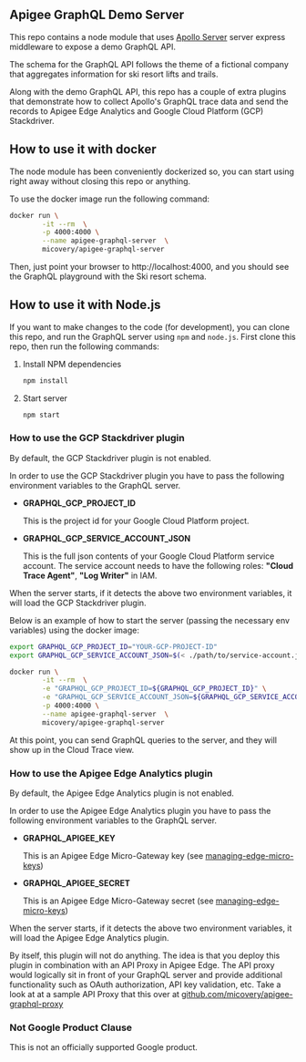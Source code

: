 ## Apigee GraphQL Demo Server

This repo contains a node module that uses [Apollo Server](https://www.apollographql.com/docs/apollo-server) server express 
middleware to expose a demo GraphQL API.

The schema for the GraphQL API follows the theme of a fictional company that aggregates information for
ski resort lifts and trails.

Along with the demo GraphQL API, this repo has a couple of extra plugins that demonstrate how to collect Apollo's GraphQL trace data
and send the records to Apigee Edge Analytics and Google Cloud Platform (GCP) Stackdriver.


## How to use it with docker

The node module has been conveniently dockerized so, you can start using right away without closing this repo or anything.

To use the docker image run the following command:

```bash
docker run \
        -it --rm  \
        -p 4000:4000 \
        --name apigee-graphql-server  \
        micovery/apigee-graphql-server
```

Then, just point your browser to http://localhost:4000, and you should see the GraphQL playground with the Ski resort schema.



## How to use it with Node.js

If you want to make changes to the code (for development), you can clone this repo, and run the GraphQL server
using `npm` and `node.js`. First clone this repo, then run the following commands:

1. Install NPM dependencies
    
    ```bash
    npm install
    ```
2. Start server
    
    ```bash
    npm start
    ```

### How to use the GCP Stackdriver plugin

By default, the GCP Stackdriver plugin is not enabled. 

In order to use the GCP Stackdriver plugin you have to pass the following environment variables to the GraphQL server.

* **GRAPHQL_GCP_PROJECT_ID**
    
    This is the project id for your Google Cloud Platform project.
* **GRAPHQL_GCP_SERVICE_ACCOUNT_JSON**
    
    This is the full json contents of your Google Cloud Platform service account. 
    The service account needs to have the following roles: **"Cloud Trace Agent"**, **"Log Writer"** in IAM.

When the server starts, if it detects the above two environment variables, it will load the GCP Stackdriver plugin.

Below is an example of how to start the server (passing the necessary env variables) using the docker image:


```bash
export GRAPHQL_GCP_PROJECT_ID="YOUR-GCP-PROJECT-ID"
export GRAPHQL_GCP_SERVICE_ACCOUNT_JSON=$(< ./path/to/service-account.json)

docker run \
        -it --rm  \
        -e "GRAPHQL_GCP_PROJECT_ID=${GRAPHQL_GCP_PROJECT_ID}" \
        -e "GRAPHQL_GCP_SERVICE_ACCOUNT_JSON=${GRAPHQL_GCP_SERVICE_ACCOUNT_JSON}" \
        -p 4000:4000 \
        --name apigee-graphql-server  \
        micovery/apigee-graphql-server
```

At this point, you can send GraphQL queries to the server, and they will show up in the Cloud Trace view.

### How to use the Apigee Edge Analytics plugin

By default, the Apigee Edge Analytics plugin is not enabled.

In order to use the Apigee Edge Analytics plugin you have to pass the following environment variables to the GraphQL server.

* **GRAPHQL_APIGEE_KEY**
    
    This is an Apigee Edge Micro-Gateway key (see [managing-edge-micro-keys](managing-edge-micro-keys.md))
* **GRAPHQL_APIGEE_SECRET**
    
    This is an Apigee Edge Micro-Gateway secret (see [managing-edge-micro-keys](managing-edge-micro-keys.md))

When the server starts, if it detects the above two environment variables, it will load the Apigee Edge Analytics plugin.

By itself, this plugin will not do anything. The idea is that you deploy this plugin in combination with an API Proxy in
Apigee Edge. The API proxy would logically sit in front of your GraphQL server and provide additional functionality such
as OAuth authorization, API key validation, etc. Take a look at at a sample API Proxy that this over at [github.com/micovery/apigee-graphql-proxy](https://github.com/micovery/apigee-graphql-proxy)


### Not Google Product Clause

This is not an officially supported Google product.